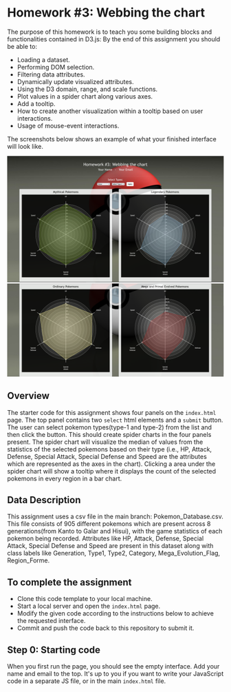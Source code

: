 # Homework #3: Webbing the chart

The purpose of this homework is to teach you some building blocks and functionalities contained in D3.js:
By the end of this assignment you should be able to:

- Loading a dataset.
- Performing DOM selection.
- Filtering data attributes.
- Dynamically update visualized attributes.
- Using the D3 domain, range, and scale functions.
- Plot values in a spider chart along various axes.
- Add a tooltip.
- How to create another visualization within a tooltip based on user interactions.
- Usage of mouse-event interactions.


The screenshots below shows an example of what your finished interface will look like.

![images/interface-1.gif](images/interface-1.gif)
![images/interface-2.PNG](images/interface-2.PNG)
## Overview

The starter code for this assignment shows four panels on the `index.html` page. 
The top panel contains two `select` html elements and a `submit` button. 
The user can select pokemon types(type-1 and type-2) from the list and then click the button. 
This should create spider charts in the four panels present. 
The spider chart will visualize the median of values from the statistics of the selected pokemons based on their type (i.e., HP, Attack, Defense, Special Attack, Special Defense and Speed are the attributes which are represented as the axes in the chart).
Clicking a area under the spider chart will show a tooltip where it displays the count of the selected pokemons in every region in a bar chart. 


## Data Description

This assignment uses a csv file in the main branch: Pokemon_Database.csv. 
This file consists of 905 different pokemons which are present across 8 generations(from Kanto to Galar and Hisui), with the game statistics of each pokemon being recorded.
Attributes like HP, Attack, Defense, Special Attack, Special Defense and Speed are present in this dataset along with class labels like Generation, Type1, Type2, Category, Mega_Evolution_Flag, Region_Forme.

## To complete the assignment

- Clone this code template to your local machine.
- Start a local server and open the `index.html` page.
- Modify the given code according to the instructions below to achieve the requested interface.
- Commit and push the code back to this repository to submit it.

## Step 0: Starting code

When you first run the page, you should see the empty interface. Add your name and email to the top. It's up to you if you want to write your JavaScript code in a separate JS file, or in the main `index.html` file.
